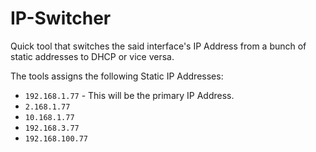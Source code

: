 # IP-Switcher
Quick tool that switches the said interface's IP Address from a bunch of static addresses to DHCP or vice versa.

The tools assigns the following Static IP Addresses:<br>
* `192.168.1.77` - This will be the primary IP Address.<br>
* `2.168.1.77`<br>
* `10.168.1.77`<br>
* `192.168.3.77`<br>
* `192.168.100.77`<br>
